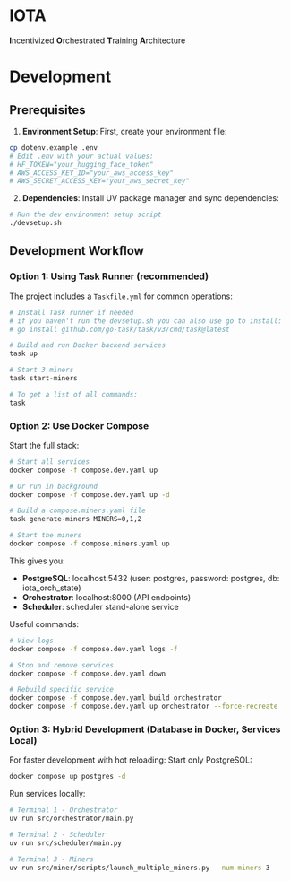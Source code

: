 # IOTA

**I**ncentivized **O**rchestrated **T**raining **A**rchitecture

# Development

## Prerequisites

1. **Environment Setup**: First, create your environment file:

```sh
cp dotenv.example .env
# Edit .env with your actual values:
# HF_TOKEN="your_hugging_face_token"
# AWS_ACCESS_KEY_ID="your_aws_access_key"
# AWS_SECRET_ACCESS_KEY="your_aws_secret_key"
```

2. **Dependencies**: Install UV package manager and sync dependencies:

```sh
# Run the dev environment setup script
./devsetup.sh
```

## Development Workflow

### Option 1: Using Task Runner (recommended)

The project includes a `Taskfile.yml` for common operations:

```sh
# Install Task runner if needed
# if you haven't run the devsetup.sh you can also use go to install:
# go install github.com/go-task/task/v3/cmd/task@latest

# Build and run Docker backend services
task up

# Start 3 miners
task start-miners

# To get a list of all commands:
task
```


### Option 2: Use Docker Compose

Start the full stack:

```sh
# Start all services
docker compose -f compose.dev.yaml up

# Or run in background
docker compose -f compose.dev.yaml up -d

# Build a compose.miners.yaml file
task generate-miners MINERS=0,1,2

# Start the miners
docker compose -f compose.miners.yaml up
```

This gives you:
- **PostgreSQL**: localhost:5432 (user: postgres, password: postgres, db: iota_orch_state)
- **Orchestrator**: localhost:8000 (API endpoints)
- **Scheduler**: scheduler stand-alone service

Useful commands:

```sh
# View logs
docker compose -f compose.dev.yaml logs -f

# Stop and remove services
docker compose -f compose.dev.yaml down

# Rebuild specific service
docker compose -f compose.dev.yaml build orchestrator
docker compose -f compose.dev.yaml up orchestrator --force-recreate
```

### Option 3: Hybrid Development (Database in Docker, Services Local)

For faster development with hot reloading:
Start only PostgreSQL:

```sh
docker compose up postgres -d
```

Run services locally:

```sh
# Terminal 1 - Orchestrator
uv run src/orchestrator/main.py

# Terminal 2 - Scheduler
uv run src/scheduler/main.py

# Terminal 3 - Miners
uv run src/miner/scripts/launch_multiple_miners.py --num-miners 3
```
